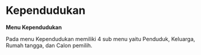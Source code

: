 # Kependudukan

**Menu Kependudukan**

Pada menu Kependudukan memiliki 4 sub menu yaitu Penduduk, Keluarga, Rumah tangga, dan Calon pemilih.

